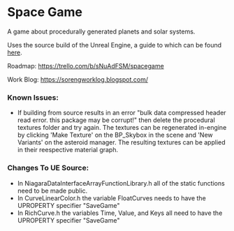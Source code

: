 # Space Game
A game about procedurally generated planets and solar systems.

Uses the source build of the Unreal Engine, a guide to which can be found [here](https://docs.unrealengine.com/en-US/ProductionPipelines/DevelopmentSetup/BuildingUnrealEngine/index.html).

Roadmap: https://trello.com/b/sNuAdFSM/spacegame

Work Blog: https://sorengworklog.blogspot.com/


### Known Issues: ###
* If building from source results in an error "bulk data compressed header read error. this package may be corrupt!" then delete the procedural textures folder and try again. The textures can be regenerated in-engine by clicking 'Make Texture' on the BP_Skybox in the scene and 'New Variants' on the asteroid manager. The resulting textures can be applied in their reespective material graph.


### Changes To UE Source: ###
* In NiagaraDataInterfaceArrayFunctionLibrary.h all of the static functions need to be made public.
* In CurveLinearColor.h the variable FloatCurves needs to have the UPROPERTY specifier "SaveGame"
* In RichCurve.h the variables Time, Value, and Keys all need to have the UPROPERTY specifier "SaveGame"
